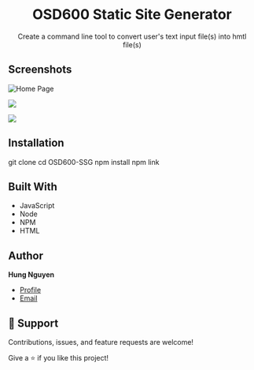 <h1 align="center">OSD600 Static Site Generator</h1>

<p align="center">Create a command line tool to convert user's text input file(s) into hmtl file(s)</p>


## Screenshots

![Home Page](/screenshots/1.png "Home Page")

![](/screenshots/2.png)

![](/screenshots/3.png)

## Installation
git clone <url>
cd OSD600-SSG
npm install
npm link

## Built With

- JavaScript
- Node
- NPM
- HTML

## Author

**Hung Nguyen**

- [Profile](https://github.com/nguyenhung15913")
- [Email](mailto:hnguyen97@myseneca.ca")

## 🤝 Support

Contributions, issues, and feature requests are welcome!

Give a ⭐️ if you like this project!
